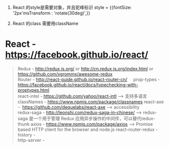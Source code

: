 1. React 的style是需要对象，并且驼峰标识
style = {{fontSize: '2px'msTransform : 'rotate(30deg)',}}

2. React 的class 需要用className

# React - https://facebook.github.io/react/ 
 > Redux - http://redux.js.org/ or http://cn.redux.js.org/index.html or https://github.com/xgrommx/awesome-redux     
 > Router - http://react-guide.github.io/react-router-cn/    
 > prop-types - https://facebook.github.io/react/docs/typechecking-with-proptypes.html    
 > react-intel - https://github.com/yahoo/react-intl --> 支持多语言      
 > classNames - https://www.npmjs.com/package/classnames 
 > react-axe -  https://github.com/dequelabs/react-axe --> accessibility   
 > redux-saga - http://leonshi.com/redux-saga-in-chinese/ --> redux-saga 是一个用于管理 Redux 应用异步操作的中间件，可以替代redux-thunk
 > axios - https://www.npmjs.com/package/axios --> Promise based HTTP client for the browser and node.js
 > react-router-redux -     
 > history -     
 > http-server -     



